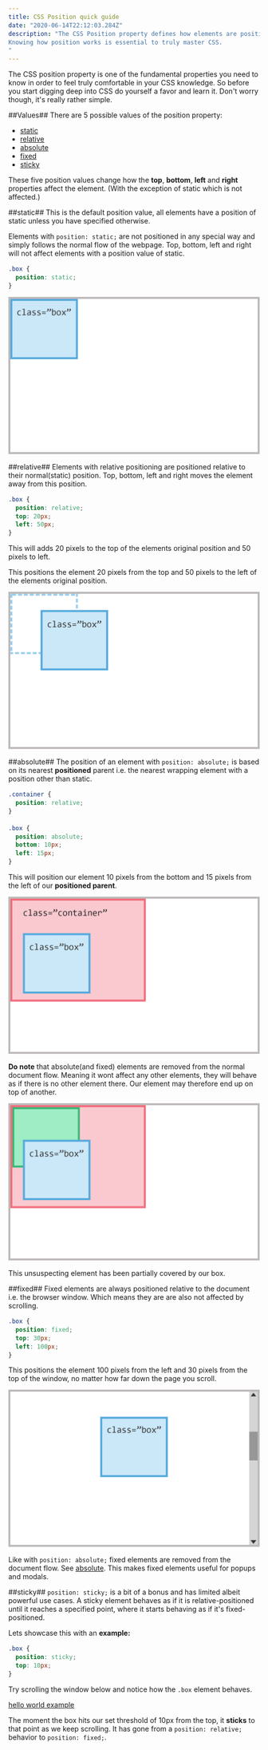 ```yaml
---
title: CSS Position quick guide
date: "2020-06-14T22:12:03.284Z"
description: "The CSS Position property defines how elements are positioned on the page given certain values. 
Knowing how position works is essential to truly master CSS.
"
---
```


The CSS position property is one of the fundamental properties you need to know in order to feel
truly comfortable in your CSS knowledge. So before you start digging deep into CSS do yourself a favor
and learn it. Don't worry though, it's really rather simple.

##Values##
There are 5 possible values of the position property:

- [static](#static)
- [relative](#relative)
- [absolute](#absolute)
- [fixed](#fixed)
- [sticky](#sticky)

These five position values change how the **top**, **bottom**, **left** and **right** properties affect the element.
(With the exception of static which is not affected.)

##static##
This is the default position value, all elements have a position of static unless you have specified otherwise.

Elements with `position: static;` are not positioned in any special way and simply follows the normal flow of the webpage. Top, bottom, left and right will not affect elements with a position value of static.

```css
.box {
  position: static;
}
```

![Position sticky](./position_static.png)

##relative##
Elements with relative positioning are positioned relative to their normal(static) position.
Top, bottom, left and right moves the element away from this position.

```css
.box {
  position: relative;
  top: 20px;
  left: 50px;
}
```

This will adds 20 pixels to the top of the elements original position and
50 pixels to left.

This positions the element 20 pixels from the top and 50 pixels to the left of the elements original position.

![Position relative](./position_relative.png)

##absolute##
The position of an element with `position: absolute;` is based on its nearest **positioned** parent i.e. the nearest
wrapping element with a position other than static.

```css
.container {
  position: relative;
}

.box {
  position: absolute;
  bottom: 10px;
  left: 15px;
}
```

This will position our element 10 pixels from the bottom and 15 pixels from the left of our **positioned parent**.

![Position absolute](./position_absolute.png)

**Do note** that absolute(and fixed) elements are removed from the normal document flow. Meaning it wont affect any other
elements, they will behave as if there is no other element there. Our element may therefore end up on top of another.

![Position absolute covering](./position_absolute_covering.png)

This unsuspecting element has been partially covered by our box.

##fixed##
Fixed elements are always positioned relative to the document i.e. the browser window. Which means they are are
also not affected by scrolling.

```css
.box {
  position: fixed;
  top: 30px;
  left: 100px;
}
```

This positions the element 100 pixels from the left and 30 pixels from the top of the window, no matter how far down the page you scroll.

![Position fixed](./position_fixed.png)

Like with `position: absolute;` fixed elements are removed from the document flow. See [absolute](#absolute).
This makes fixed elements useful for popups and modals.

##sticky##
`position: sticky;` is a bit of a bonus and has limited albeit powerful use cases.
A sticky element behaves as if it is relative-positioned until it reaches a specified point, where it starts
behaving as if it's fixed-positioned.

Lets showcase this with an **example:**

```css
.box {
  position: sticky;
  top: 10px;
}
```

Try scrolling the window below and notice how the `.box` element behaves.

[hello world example](embedded-codesandbox://css-position/examples/position-sticky)

The moment the box hits our set threshold of 10px from the top, it **sticks** to that point as we keep scrolling.
It has gone from a `position: relative;` behavior to `position: fixed;`.

